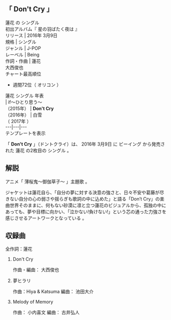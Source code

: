 「  Don't Cry  」  
---  
蓮花  の  シングル  
初出アルバム『  星の羽ばたく夜は  』  
リリース  |  2016年  3月9日   
規格  |  シングル   
ジャンル  |  J-POP   
レーベル  |  Being   
作詞・作曲  |  蓮花   
大西俊也  
チャート最高順位  
  
  * 週間72位（  オリコン  ） 

  
蓮花  シングル 年表  
|  if〜ひとり思う〜  
（2015年）  |  **Don't Cry**   
（2016年）  |  白雪    
（  2017年  ）  
---|---|---  
テンプレートを表示  
  
「 **Don't Cry** 」（ドントクライ）は、  2016年  3月9日  に  ビーイング  から発売された  蓮花  の2枚目の  シングル
。

##  解説  

アニメ「  薄桜鬼〜御伽草子〜  」主題歌        。

ジャケットは蓮花自ら、「自分の夢に対する決意の強さと、日々不安や葛藤が尽きない自分の心の弱さや揺らぎも歌詞の中に込めた」と語る「Don’t
Cry」の楽曲世界そのままに、何もない砂漠に凛と立つ蓮花のビジュアルから、孤独の中にあっても、夢や目標に向かい、「泣かない!負けない!」という芯の通った力強さを感じさせるアートワークとなっている
    。

##  収録曲  

全作詞：蓮花

  1. Don't Cry 

     作曲・編曲：  大西俊也 
  2. 夢ヒラリ 

     作曲：Hiya & Katsuma 編曲：  池田大介 
  3. Melody of Memory 

     作曲：  小内喜文  編曲：  古井弘人 

